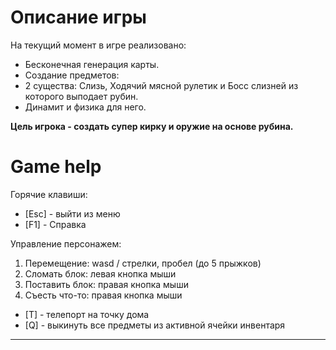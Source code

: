 ﻿Описание игры
============================================================================================
На текущий момент в игре реализовано:
 - Бесконечная генерация карты.
 - Создание предметов:
 - 2 существа: Слизь, Ходячий мясной рулетик и Босс слизней из которого выподает рубин.
 - Динамит и физика для него.

**Цель игрока - создать супер кирку и оружие на основе рубина.**

Game help
============================================================================================
Горячие клавиши:
- [Esc] - выйти из меню
- [F1] - Справка

Управление персонажем:
1. Перемещение: wasd / стрелки, пробел (до 5 прыжков)
2. Сломать блок: левая кнопка мыши
3. Поставить блок: правая кнопка мыши
4. Съесть что-то: правая кнопка мыши
- [T] - телепорт на точку дома
- [Q] - выкинуть все предметы из активной ячейки инвентаря

***
